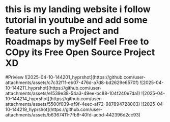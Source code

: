 <h1>this is my landing website i follow tutorial in youtube and add some feature such a Project and Roadmaps by mySelf Feel Free to COpy its Free Open Source Project XD</h1>
#Priview
![2025-04-10-144201_hyprshot](https://github.com/user-attachments/assets/c7c32f1f-eb07-476d-a7d8-bd2629e6570f)
![2025-04-10-144211_hyprshot](https://github.com/user-attachments/assets/e1539e38-54a3-49ee-bc88-104f240e7da1)
![2025-04-10-144214_hyprshot](https://github.com/user-attachments/assets/5500f039-af9f-4eec-af72-987894728003)
![2025-04-10-144219_hyprshot](https://github.com/user-attachments/assets/b6367411-7fb8-40fd-acbd-442396d2cc93)



